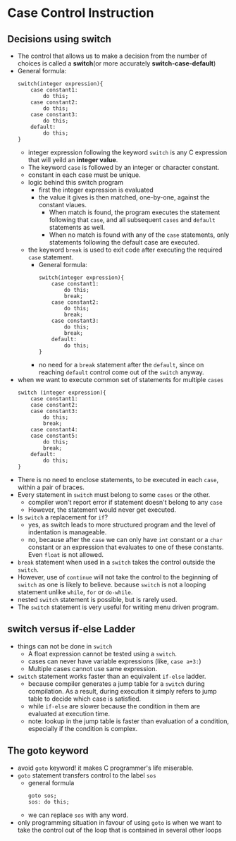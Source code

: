 # Case Control Instruction
## Decisions using switch
* The control that allows us to make a decision from the number of choices is called a **switch**(or more accurately **switch-case-default**)
* General formula:
    ```
    switch(integer expression){
        case constant1:
            do this;
        case constant2:
            do this;
        case constant3:
            do this;
        default:
            do this;
    }
    ```
    * integer expression following the keyword `switch` is any C expression that will yeild an **integer value**.
    * The keyword `case` is followed by an integer or character constant.
    * constant in each case must be unique.
    * logic behind this switch program
        * first the integer expression is evaluated
        * the value it gives is then matched, one-by-one, against the constant vlaues.
            * When match is found, the program executes the statement following that `case`, and all subsequent `cases` and `default` statements as well.
            * When no match is found with any of the `case` statements, only statements following the default case are executed.
    * the keyword `break` is used to exit code after executing the required `case` statement.
        * General formula:
            ```
            switch(integer expression){
                case constant1:
                    do this;
                    break;
                case constant2:
                    do this;
                    break;
                case constant3:
                    do this;
                    break;
                default:
                    do this;
            }
            ```
        * no need for a `break` statement after the `default`, since on reaching `default` control come out of the `switch` anyway.
* when we want to execute common set of statements for multiple `cases`
    ```
    switch (integer expression){
        case constant1:
        case constant2: 
        case constant3: 
            do this;
            break;
        case constant4:
        case constant5:
            do this;
            break;
        default:
            do this;
    }
    ```
* There is no need to enclose statements, to be executed in each `case`, within a pair of braces.
* Every statement in `switch` must belong to some `cases` or the other.
    * compiler won't report error if statement doesn't belong to any `case`
    * However, the statement would never get executed.
* Is `switch` a replacement for `if`?
    * yes, as switch leads to more structured program and the level of indentation is manageable.
    * no, because after the `case` we can only have `int` constant or a `char` constant or an expression that evaluates to one of these constants. Even `float` is not allowed.
* `break` statement when used in a `switch` takes the control outside the `switch`.
* However, use of `continue` will not take the control to the beginning of `switch` as one is likely to believe. because `switch` is not a looping statement unlike `while`, `for` or `do-while`.
* nested `switch` statement is possible, but is rarely used.
* The `switch` statement is very useful for writing menu driven program.
## switch versus if-else Ladder
* things can not be done in `switch`
    * A float expression cannot be tested using a `switch`.
    * cases can never have variable expressions (like, `case a+3:`)
    * Multiple cases cannot use same expression.
* `switch` statement works faster than an equivalent `if-else` ladder.
    * because compiler generates a jump table for a `switch` during compilation. As a result, during execution it simply refers to jump table to decide which case is satisfied.
    * while `if-else` are slower because the condition in them are evaluated at execution time.
    * note: lookup in the jump table is faster than evaluation of a condition, especially if the condition is complex.
## The goto keyword
* avoid `goto` keyword! it makes C programmer's life miserable.
* `goto` statement transfers control to the label `sos`
    * general formula
        ```
        goto sos;
        sos: do this;
        ```
    * we can replace `sos` with any word.
* only programming situation in favour of using `goto` is when we want to take the control out of the loop that is contained in several other loops